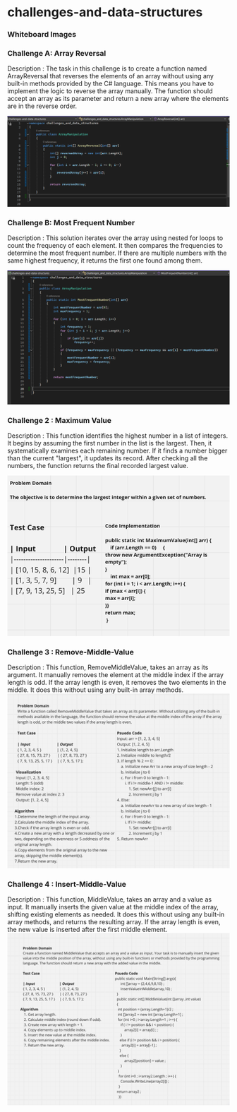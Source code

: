 # challenges-and-data-structures
### Whiteboard Images
### Challenge A: Array Reversal
Description : 
The task in this challenge is to create a function named ArrayReversal that reverses the elements of an array without using any built-in methods provided by the C# language. This means you have to implement the logic to reverse the array manually. The function should accept an array as its parameter and return a new array where the elements are in the reverse order.

![Array Reversal Whiteboard](./White%20Board%20Challenge/Images/Reversal%20Array.png)

### Challenge B: Most Frequent Number
Description : 
This solution iterates over the array using nested for loops to count the frequency of each element. It then compares the frequencies to determine the most frequent number. If there are multiple numbers with the same highest frequency, it returns the first one found among them.

![Most Frequent Number Whiteboard](./White%20Board%20Challenge/Images/MostFrequent.png)

### Challenge 2 : Maximum Value
Description : 
This function identifies the highest number in a list of integers.  It begins by assuming the first number in the list is the largest. Then, it systematically examines each remaining number. If it finds a number bigger than the current "largest", it updates its record. After checking all the numbers, the function returns the final recorded largest value.

![Maximum-Value](./White%20Board%20Challenge/Images/MaximumValue.png)

### Challenge 3 : Remove-Middle-Value
Description : 
This function, RemoveMiddleValue, takes an array as its argument. It manually removes the element at the middle index if the array length is odd. If the array length is even, it removes the two elements in the middle. It does this without using any built-in array methods.
![Remove Middle Value from Array](./White%20Board%20Challenge/Images/Remove%20Middle%20Value%20from%20Array.png)

### Challenge 4 : Insert-Middle-Value
Description : 
This function, MiddleValue, takes an array and a value as input. It manually inserts the given value at the middle index of the array, shifting existing elements as needed. It does this without using any built-in array methods, and returns the resulting array. If the array length is even, the new value is inserted after the first middle element.
![Insert Middle Value To Array](./White%20Board%20Challenge/Images/Insert-Middle-Value..png)
